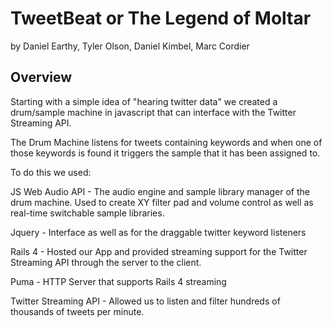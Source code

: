# TweetBeat or The Legend of Moltar
by Daniel Earthy, Tyler Olson, Daniel Kimbel, Marc Cordier

## Overview
Starting with a simple idea of "hearing twitter data" we created a drum/sample machine in javascript that can interface with the Twitter Streaming API. 

The Drum Machine listens for tweets containing keywords and when one of those keywords is found it triggers the sample that it has been assigned to.

To do this we used:

JS Web Audio API - The audio engine and sample library manager of the drum machine.  Used to create XY filter pad and volume control as well as real-time switchable sample libraries.

Jquery - Interface as well as for the draggable twitter keyword listeners

Rails 4 - Hosted our App and provided streaming support for the Twitter Streaming API through the server to the client.

Puma - HTTP Server that supports Rails 4 streaming

Twitter Streaming API  - Allowed us to listen and filter hundreds of thousands of tweets per minute. 
